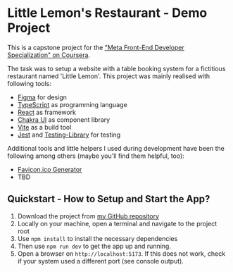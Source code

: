 # Little Lemon's Restaurant - Demo Project

This is a capstone project for the ["Meta Front-End Developer Specialization" on Coursera](https://www.coursera.org/professional-certificates/meta-front-end-developer).

The task was to setup a website with a table booking system for a fictitious restaurant named 'Little Lemon'. This project was mainly realised with following tools:

- [Figma](https://www.figma.com) for design
- [TypeScript](https://www.typescriptlang.org/) as programming language
- [React](https://react.dev/) as framework
- [Chakra UI](https://www.chakra-ui.com/) as component library
- [Vite](https://vite.dev/) as a build tool
- [Jest](https://jestjs.io/) and [Testing-Library](https://testing-library.com/) for testing

Additional tools and little helpers I used during development have been the following among others (maybe you'll find them helpful, too):

- [Favicon.ico Generator](https://www.favicon.cc/)
- TBD

## Quickstart - How to Setup and Start the App?

1. Download the project from [my GitHub repository](https://github.com/aleksefka/book-a-table)
2. Locally on your machine, open a terminal and navigate to the project root
3. Use `npm install` to install the necessary dependencies
4. Then use `npm run dev` to get the app up and running.
5. Open a browser on `http://localhost:5173`. If this does not work, check if your system used a different port (see console output).
